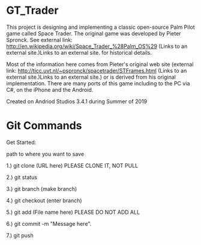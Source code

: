 # GT_Trader
 
This project is designing and implementing a classic open-source Palm Pilot game called Space Trader. The original game was developed by Pieter Spronck. See external link: http://en.wikipedia.org/wiki/Space_Trader_%28Palm_OS%29 (Links to an external site.)Links to an external site. for historical details.

Most of the information here comes from Pieter's original web site (external link: http://ticc.uvt.nl/~pspronck/spacetrader/STFrames.html (Links to an external site.)Links to an external site.) or is derived from his original implementation. There are many ports of this game including to the PC via C#, on the iPhone and the Android. 

Created on Andriod Studios 3.4.1 during Summer of 2019

# Git Commands
Get Started:

path to where you want to save

1.) git clone (URL here) PLEASE CLONE IT, NOT PULL

2.) git status

3.) git branch (make branch)

4.) git checkout (enter branch)

5.) git add (File name here) PLEASE DO NOT ADD ALL

6.) git commit -m "Message here".

7.) git push
